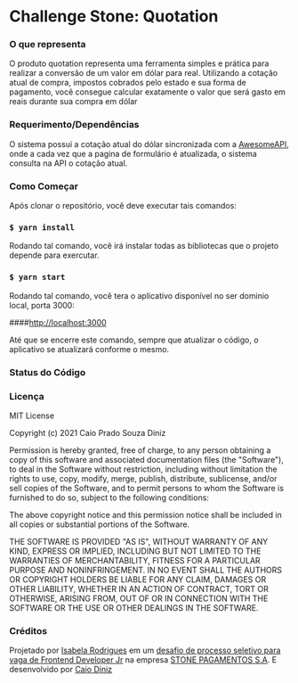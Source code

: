 # Challenge Stone: Quotation

### O que representa

O produto quotation representa uma ferramenta simples e prática para realizar a conversão de um valor em dólar para real.
Utilizando a cotação atual de compra, impostos cobrados pelo estado e sua forma de pagamento, você consegue calcular exatamente o valor que será gasto em reais durante sua compra em dólar

### Requerimento/Dependências

O sistema possui a cotação atual do dólar sincronizada com a [AwesomeAPI](https://docs.awesomeapi.com.br/api-de-moedas), onde a cada vez que a pagina de formulário é atualizada, o sistema consulta na API o cotação atual.

### Como Começar

Após clonar o repositório, você deve executar tais comandos:
### `$ yarn install`

Rodando tal comando, você irá instalar todas as bibliotecas que o projeto depende para exercutar. 
### `$ yarn start`

Rodando tal comando, você tera o aplicativo disponível no ser dominio local, porta 3000:

####[http://localhost:3000](http://localhost:3000)

Até que se encerre este comando, sempre que atualizar o código, o aplicativo se atualizará conforme o mesmo.
### Status do Código

### Licença
MIT License

Copyright (c) 2021 Caio Prado Souza Diniz

Permission is hereby granted, free of charge, to any person obtaining a copy
of this software and associated documentation files (the "Software"), to deal
in the Software without restriction, including without limitation the rights
to use, copy, modify, merge, publish, distribute, sublicense, and/or sell
copies of the Software, and to permit persons to whom the Software is
furnished to do so, subject to the following conditions:

The above copyright notice and this permission notice shall be included in all
copies or substantial portions of the Software.

THE SOFTWARE IS PROVIDED "AS IS", WITHOUT WARRANTY OF ANY KIND, EXPRESS OR
IMPLIED, INCLUDING BUT NOT LIMITED TO THE WARRANTIES OF MERCHANTABILITY,
FITNESS FOR A PARTICULAR PURPOSE AND NONINFRINGEMENT. IN NO EVENT SHALL THE
AUTHORS OR COPYRIGHT HOLDERS BE LIABLE FOR ANY CLAIM, DAMAGES OR OTHER
LIABILITY, WHETHER IN AN ACTION OF CONTRACT, TORT OR OTHERWISE, ARISING FROM,
OUT OF OR IN CONNECTION WITH THE SOFTWARE OR THE USE OR OTHER DEALINGS IN THE
SOFTWARE.

### Créditos

Projetado por [Isabela Rodrigues](https://gist.github.com/Isabelarrodrigues) em um [desafio de processo seletivo para vaga de Frontend Developer Jr](https://gist.github.com/Isabelarrodrigues/258046667201d749115d3acebc1db8d3) na empresa [STONE PAGAMENTOS S.A](https://www.stone.com.br/). E desenvolvido por [Caio Diniz](https://github.com/caiopsd00)